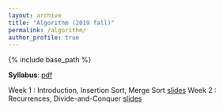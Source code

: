 ```yaml
---
layout: archive
title: "Algorithm (2019 fall)"
permalink: /algorithm/
author_profile: true
---
```


{% include base_path %}
<br>

<b>Syllabus</b>: [pdf](http://mllab-skku.github.io/algorithm/syllabus.pdf)

Week 1 : Introduction, Insertion Sort, Merge Sort [slides](http://mllab-skku.github.io/algorithm/chap1&2-start-simpleAlg.pdf)
Week 2 : Recurrences, Divide-and-Conquer [slides](http://mllab-skku.github.io/algorithm/week2.pdf)
